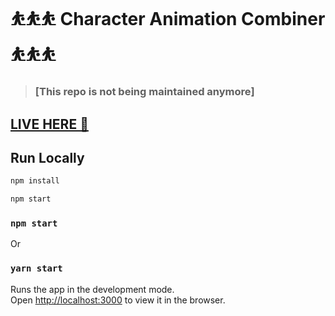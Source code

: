 # ⛹⛹⛹ Character Animation Combiner ⛹⛹⛹

> ### [This repo is not being maintained anymore]

## [LIVE HERE 💎](https://nilooy.github.io/character-animation-combiner)

## Run Locally

```bash
npm install

npm start
```

### `npm start`

Or

### `yarn start`

Runs the app in the development mode.<br />
Open [http://localhost:3000](http://localhost:3000) to view it in the browser.
